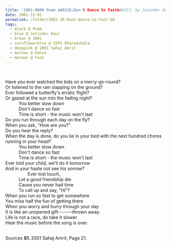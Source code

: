 ```yaml
---
title: '2001-0000 Poem &#8216;Don't Dance So Fast&#8217; by Jatinder Kaur, ISPS Dharamshala from 2001 Sahaj Amrit, Page 21'
date: 2001-12-01
permalink: /folder/2001-JK-Dont-dance-so-fast-SA
tags:
  - black @ Poem
  - blue @ Jatinder Kaur
  - brown @ 2001
  - cornflowerblue @ ISPS Dharamshala
  - deeppink @ 2001 Sahaj Amrit
  - maroon @ Dance
  - maroon @ Fast
---
```


<br>

<p>
Have you ever watched the kids on a merry-go-round?<br>
Or listened to the rain slapping on the ground?<br>
Ever followed a butterfly's erratic flight?<br>
Or gazed at the sun into the fading night?<br>
&emsp;&emsp;&emsp;You better slow down<br>
&emsp;&emsp;&emsp;Don't dance so fast<br>
&emsp;&emsp;&emsp;Time is short - the music won't last<br>
Do you run through each day on the fly?<br>
When you ask, "How are you?"<br>
Do you hear the reply?<br>
When the day is done, do you lie in your bed with the next hundred chores running in your head?<br>
&emsp;&emsp;&emsp;You better slow down<br>
&emsp;&emsp;&emsp;Don't dance so fast<br>
&emsp;&emsp;&emsp;Time is short - the music won't last<br>
Ever told your child, we'll do it tomorrow<br>
And in your haste not see his sorrow?<br>
&emsp;&emsp;&emsp;&emsp;&emsp;Ever lost touch,<br>
&emsp;&emsp;&emsp;Let a good friendship die<br>
&emsp;&emsp;&emsp;Cause you never had time<br>
&emsp;&emsp;&emsp;To call up and say, "Hi"?<br>
When you run so fast to get somewhere<br>
You miss half the fun of getting there<br>
When you worry and hurry through your day<br>
It is like an unopened gift-------thrown away.<br>
Life is not a race, do take it slower<br>
Hear the music before the song is over.
</p>

<br>

<wave-list>
<list-title color="DarkSeaGreen" width="40">Sources</list-title>
  <list-item color="BlanchedAlmond"  width="280"><b>S1. </b> 2001 Sahaj Amrit, Page 21.</list-item>
</wave-list>